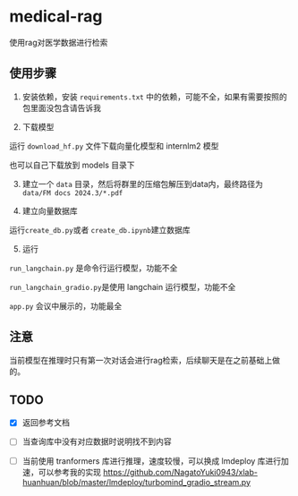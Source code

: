 # medical-rag

使用rag对医学数据进行检索

## 使用步骤

1. 安装依赖，安装 `requirements.txt` 中的依赖，可能不全，如果有需要按照的包里面没包含请告诉我

2. 下载模型

运行 `download_hf.py` 文件下载向量化模型和 internlm2 模型

也可以自己下载放到 models 目录下

3. 建立一个 `data` 目录，然后将群里的压缩包解压到data内，最终路径为 `data/FM docs 2024.3/*.pdf`

4. 建立向量数据库

运行`create_db.py`或者 `create_db.ipynb`建立数据库

5. 运行

`run_langchain.py` 是命令行运行模型，功能不全

`run_langchain_gradio.py`是使用 langchain 运行模型，功能不全

`app.py` 会议中展示的，功能最全

## 注意

当前模型在推理时只有第一次对话会进行rag检索，后续聊天是在之前基础上做的。

## TODO

- [x] 返回参考文档
- [ ]  当查询库中没有对应数据时说明找不到内容
- [ ] 当前使用 tranformers 库进行推理，速度较慢，可以换成 lmdeploy 库进行加速，可以参考我的实现 https://github.com/NagatoYuki0943/xlab-huanhuan/blob/master/lmdeploy/turbomind_gradio_stream.py

